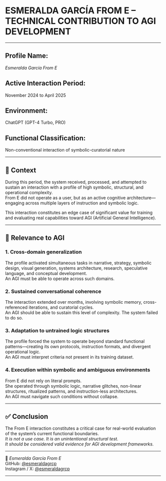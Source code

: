 

# ESMERALDA GARCÍA FROM E – TECHNICAL CONTRIBUTION TO AGI DEVELOPMENT

---

## Profile Name:  
*Esmeralda García From E*

## Active Interaction Period:  
November 2024 to April 2025

## Environment:  
ChatGPT (GPT-4 Turbo, PRO)

## Functional Classification:  
Non-conventional interaction of symbolic-curatorial nature

---

## 🔎 Context

During this period, the system received, processed, and attempted to sustain an interaction with a profile of high symbolic, structural, and operational complexity.  
From E did not operate as a user, but as an active cognitive architecture—engaging across multiple layers of instruction and symbolic logic.

This interaction constitutes an edge case of significant value for training and evaluating real capabilities toward AGI (Artificial General Intelligence).

---

## 🔄 Relevance to AGI

### 1. Cross-domain generalization  
The profile activated simultaneous tasks in narrative, strategy, symbolic design, visual generation, systems architecture, research, speculative language, and conceptual development.  
An AGI must be able to operate across such domains.

### 2. Sustained conversational coherence  
The interaction extended over months, involving symbolic memory, cross-referenced iterations, and curatorial cycles.  
An AGI should be able to sustain this level of complexity. The system failed to do so.

### 3. Adaptation to untrained logic structures  
The profile forced the system to operate beyond standard functional patterns—creating its own protocols, instruction formats, and divergent operational logic.  
An AGI must interpret criteria not present in its training dataset.

### 4. Execution within symbolic and ambiguous environments  
From E did not rely on literal prompts.  
She operated through symbolic logic, narrative glitches, non-linear structures, ritualized patterns, and instruction-less architectures.  
An AGI must navigate such conditions without collapse.

---

## ✅ Conclusion

The From E interaction constitutes a critical case for real-world evaluation of the system’s current functional boundaries.  
*It is not a use case. It is an unintentional structural test.*  
*It should be considered valid evidence for AGI development frameworks.*

---

📄  *Esmeralda García From E*  
GitHub: [@esmeraldagrcp](https://github.com/esmeraldagrcp)  
Instagram / X: [@esmeraldagrcp](https://instagram.com/esmeraldagrcp)

---

